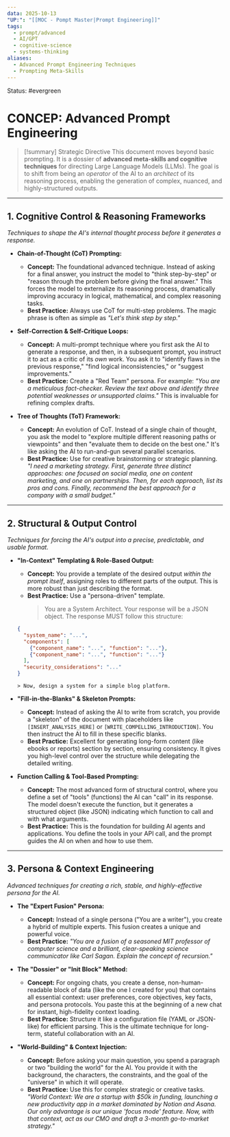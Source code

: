 ```yaml
---
data: 2025-10-13
"UP:": "[[MOC - Pompt Master|Prompt Engineering]]"
tags:
  - prompt/advanced
  - AI/GPT
  - cognitive-science
  - systems-thinking
aliases:
  - Advanced Prompt Engineering Techniques
  - Prompting Meta-Skills
---
```

Status: #evergreen

# CONCEP: Advanced Prompt Engineering

> [!summary] Strategic Directive
> This document moves beyond basic prompting. It is a dossier of **advanced meta-skills and cognitive techniques** for directing Large Language Models (LLMs). The goal is to shift from being an *operator* of the AI to an *architect* of its reasoning process, enabling the generation of complex, nuanced, and highly-structured outputs.

---

## 1. Cognitive Control & Reasoning Frameworks
*Techniques to shape the AI's internal thought process before it generates a response.*

- **Chain-of-Thought (CoT) Prompting:**
    - **Concept:** The foundational advanced technique. Instead of asking for a final answer, you instruct the model to "think step-by-step" or "reason through the problem before giving the final answer." This forces the model to externalize its reasoning process, dramatically improving accuracy in logical, mathematical, and complex reasoning tasks.
    - **Best Practice:** Always use CoT for multi-step problems. The magic phrase is often as simple as *"Let's think step by step."*

- **Self-Correction & Self-Critique Loops:**
    - **Concept:** A multi-prompt technique where you first ask the AI to generate a response, and then, in a subsequent prompt, you instruct it to act as a critic of its *own* work. You ask it to "identify flaws in the previous response," "find logical inconsistencies," or "suggest improvements."
    - **Best Practice:** Create a "Red Team" persona. For example: *"You are a meticulous fact-checker. Review the text above and identify three potential weaknesses or unsupported claims."* This is invaluable for refining complex drafts.

- **Tree of Thoughts (ToT) Framework:**
    - **Concept:** An evolution of CoT. Instead of a single chain of thought, you ask the model to "explore multiple different reasoning paths or viewpoints" and then "evaluate them to decide on the best one." It's like asking the AI to run-and-gun several parallel scenarios.
    - **Best Practice:** Use for creative brainstorming or strategic planning. *"I need a marketing strategy. First, generate three distinct approaches: one focused on social media, one on content marketing, and one on partnerships. Then, for each approach, list its pros and cons. Finally, recommend the best approach for a company with a small budget."*

---

## 2. Structural & Output Control
*Techniques for forcing the AI's output into a precise, predictable, and usable format.*

- **"In-Context" Templating & Role-Based Output:**
    - **Concept:** You provide a template of the desired output *within the prompt itself*, assigning roles to different parts of the output. This is more robust than just describing the format.
    - **Best Practice:** Use a "persona-driven" template.
      > You are a System Architect. Your response will be a JSON object.
      > The response MUST follow this structure:
	```json
	{
	  "system_name": "...",
	  "components": [
	    {"component_name": "...", "function": "..."},
	    {"component_name": "...", "function": "..."}
	  ],
	  "security_considerations": "..."
	}
	``` 
      > Now, design a system for a simple blog platform.

- **"Fill-in-the-Blanks" & Skeleton Prompts:**
    - **Concept:** Instead of asking the AI to write from scratch, you provide a "skeleton" of the document with placeholders like `[INSERT_ANALYSIS_HERE]` or `[WRITE_COMPELLING_INTRODUCTION]`. You then instruct the AI to fill in these specific blanks.
    - **Best Practice:** Excellent for generating long-form content (like ebooks or reports) section by section, ensuring consistency. It gives you high-level control over the structure while delegating the detailed writing.

- **Function Calling & Tool-Based Prompting:**
    - **Concept:** The most advanced form of structural control, where you define a set of "tools" (functions) the AI can "call" in its response. The model doesn't execute the function, but it generates a structured object (like JSON) indicating which function to call and with what arguments.
    - **Best Practice:** This is the foundation for building AI agents and applications. You define the tools in your API call, and the prompt guides the AI on when and how to use them.

---

## 3. Persona & Context Engineering
*Advanced techniques for creating a rich, stable, and highly-effective persona for the AI.*

- **The "Expert Fusion" Persona:**
    - **Concept:** Instead of a single persona ("You are a writer"), you create a hybrid of multiple experts. This fusion creates a unique and powerful voice.
    - **Best Practice:** *"You are a fusion of a seasoned MIT professor of computer science and a brilliant, clear-speaking science communicator like Carl Sagan. Explain the concept of recursion."*

- **The "Dossier" or "Init Block" Method:**
    - **Concept:** For ongoing chats, you create a dense, non-human-readable block of data (like the one I created for you) that contains all essential context: user preferences, core objectives, key facts, and persona protocols. You paste this at the beginning of a new chat for instant, high-fidelity context loading.
    - **Best Practice:** Structure it like a configuration file (YAML or JSON-like) for efficient parsing. This is the ultimate technique for long-term, stateful collaboration with an AI.

- **"World-Building" & Context Injection:**
    - **Concept:** Before asking your main question, you spend a paragraph or two "building the world" for the AI. You provide it with the background, the characters, the constraints, and the goal of the "universe" in which it will operate.
    - **Best Practice:** Use this for complex strategic or creative tasks. *"World Context: We are a startup with $50k in funding, launching a new productivity app in a market dominated by Notion and Asana. Our only advantage is our unique 'focus mode' feature. Now, with that context, act as our CMO and draft a 3-month go-to-market strategy."*

